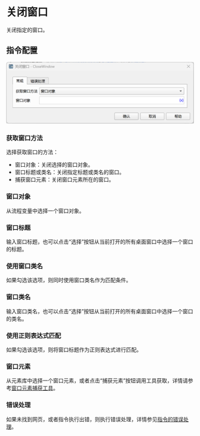 # 关闭窗口

关闭指定的窗口。

## 指令配置

![关闭窗口常规配置对话框](close_window_general_config.png)

### 获取窗口方法

选择获取窗口的方法：

* 窗口对象：关闭选择的窗口对象。
* 窗口标题或类名：关闭指定标题或类名的窗口。
* 捕获窗口元素：关闭窗口元素所在的窗口。

### 窗口对象

从流程变量中选择一个窗口对象。

### 窗口标题

输入窗口标题，也可以点击“选择”按钮从当前打开的所有桌面窗口中选择一个窗口的标题。

### 使用窗口类名

如果勾选该选项，则同时使用窗口类名作为匹配条件。

### 窗口类名

输入窗口类名，也可以点击“选择”按钮从当前打开的所有桌面窗口中选择一个窗口的类名。

### 使用正则表达式匹配

如果勾选该选项，则将窗口标题作为正则表达式进行匹配。

### 窗口元素

从元素库中选择一个窗口元素，或者点击“捕获元素”按钮调用工具获取，详情请参考[窗口元素捕获工具](../../manual/window_element_capture_tool.md)。

### 错误处理

如果未找到网页，或者指令执行出错，则执行错误处理，详情参见[指令的错误处理](../../manual/error_handling.md)。

